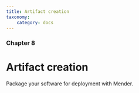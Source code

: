 ```yaml
---
title: Artifact creation
taxonomy:
    category: docs
---
```


### Chapter 8

# Artifact creation

Package your software for deployment with Mender.
